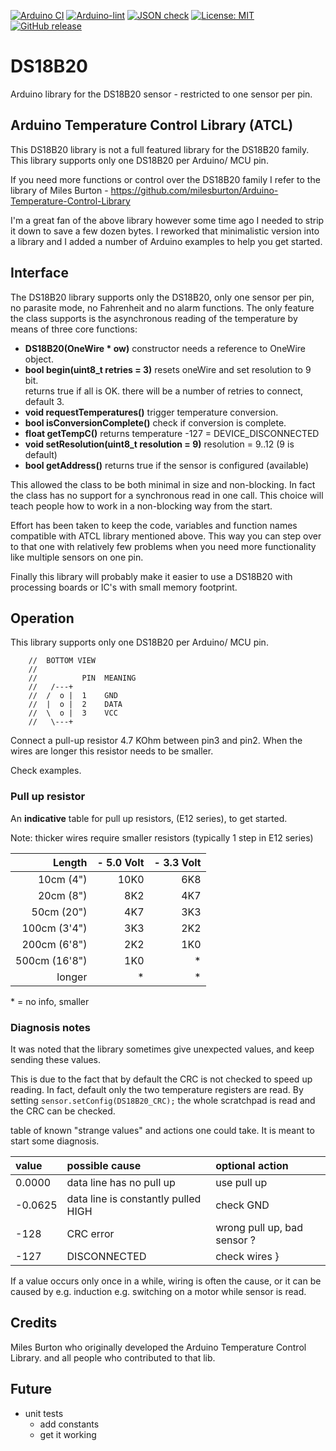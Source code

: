 
[![Arduino CI](https://github.com/RobTillaart/DS18B20_RT/workflows/Arduino%20CI/badge.svg)](https://github.com/marketplace/actions/arduino_ci)
[![Arduino-lint](https://github.com/RobTillaart/DS18B20_RT/actions/workflows/arduino-lint.yml/badge.svg)](https://github.com/RobTillaart/DS18B20_RT/actions/workflows/arduino-lint.yml)
[![JSON check](https://github.com/RobTillaart/DS18B20_RT/actions/workflows/jsoncheck.yml/badge.svg)](https://github.com/RobTillaart/DS18B20_RT/actions/workflows/jsoncheck.yml)
[![License: MIT](https://img.shields.io/badge/license-MIT-green.svg)](https://github.com/RobTillaart/DS18B20_RT/blob/master/LICENSE)
[![GitHub release](https://img.shields.io/github/release/RobTillaart/DS18B20_RT.svg?maxAge=3600)](https://github.com/RobTillaart/DS18B20_RT/releases)


# DS18B20

Arduino library for the DS18B20 sensor - restricted to one sensor per pin.


## Arduino Temperature Control Library (ATCL)

This DS18B20 library is not a full featured library for the DS18B20 family.
This library supports only one DS18B20 per Arduino/ MCU pin.

If you need more functions or control over the DS18B20 family I refer to the library
of Miles Burton - https://github.com/milesburton/Arduino-Temperature-Control-Library

I'm a great fan of the above library however some time ago I needed to strip it down 
to save a few dozen bytes. I reworked that minimalistic version into a library and I 
added a number of Arduino examples to help you get started.


## Interface

The DS18B20 library supports only the DS18B20, only one sensor per pin, no parasite 
mode, no Fahrenheit and no alarm functions. The only feature the class supports is 
the asynchronous reading of the temperature by means of three core functions:

- **DS18B20(OneWire \* ow)** constructor needs a reference to OneWire object.
- **bool begin(uint8_t retries = 3)** resets oneWire and set resolution to 9 bit.  
returns true if all is OK. there will be a number of retries to connect, default 3. 
- **void requestTemperatures()** trigger temperature conversion.
- **bool isConversionComplete()** check if conversion is complete.
- **float getTempC()** returns temperature
-127 = DEVICE_DISCONNECTED  
- **void setResolution(uint8_t resolution = 9)** resolution = 9..12 (9 is default)
- **bool getAddress()** returns true if the sensor is configured (available)

This allowed the class to be both minimal in size and non-blocking. In fact the class
has no support for a synchronous read in one call. This choice will teach people
how to work in a non-blocking way from the start.

Effort has been taken to keep the code, variables and function names compatible with 
ATCL library mentioned above. This way you can step over to that one with relatively
few problems when you need more functionality like multiple sensors on one pin.

Finally this library will probably make it easier to use a DS18B20 with processing 
boards or IC's with small memory footprint.


## Operation

This library supports only one DS18B20 per Arduino/ MCU pin.

```
    //  BOTTOM VIEW
    //
    //          PIN  MEANING
    //   /---+
    //  /  o |  1    GND
    //  |  o |  2    DATA
    //  \  o |  3    VCC
    //   \---+

```

Connect a pull-up resistor 4.7 KOhm between pin3 and pin2. 
When the wires are longer this resistor needs to be smaller.

Check examples.


### Pull up resistor

An **indicative** table for pull up resistors, (E12 series), to get started.

Note: thicker wires require smaller resistors (typically 1 step in E12 series) 


| Length        | - 5.0 Volt  | - 3.3 Volt |
|--------------:|------------:|-----------:|
| 10cm (4")     |    10K0     |    6K8     |
| 20cm (8")     |     8K2     |    4K7     |
| 50cm (20")    |     4K7     |    3K3     | 
| 100cm (3'4")  |     3K3     |    2K2     | 
| 200cm (6'8")  |     2K2     |    1K0     | 
| 500cm (16'8") |     1K0     |    \*      |  
| longer        |     \*        |    \*      |

\* = no info, smaller 


### Diagnosis notes

It was noted that the library sometimes give unexpected values, and keep 
sending these values.

This is due to the fact that by default the CRC is not checked to speed up reading. 
In fact, default only the two temperature registers are read.
By setting ```sensor.setConfig(DS18B20_CRC);``` the whole scratchpad is read
and the CRC can be checked. 


table of known "strange values" and actions one could take.
It is meant to start some diagnosis.

| value   | possible cause                      | optional action |
|:--------|:------------------------------------|:----------------|
|  0.0000 | data line has no pull up            | use pull up     |
| -0.0625 | data line is constantly pulled HIGH | check GND       |
| -128    | CRC error                           | wrong pull up, bad sensor ? | 
| -127    | DISCONNECTED                        | check wires     }

If a value occurs only once in a while, wiring is often the cause, 
or it can be caused by e.g. induction e.g. switching on a motor while 
sensor is read.


## Credits

Miles Burton who originally developed the Arduino Temperature Control Library.
and all people who contributed to that lib.


## Future

- unit tests
  - add constants
  - get it working

